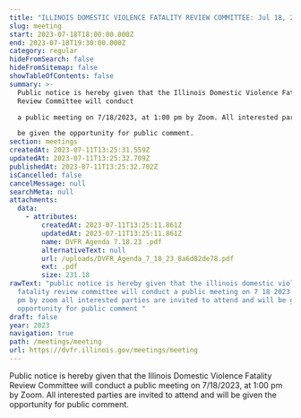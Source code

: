 ```yaml
---
title: "ILLINOIS DOMESTIC VIOLENCE FATALITY REVIEW COMMITTEE: Jul 18, 2023"
slug: meeting
start: 2023-07-18T18:00:00.000Z
end: 2023-07-18T19:30:00.000Z
category: regular
hideFromSearch: false
hideFromSitemap: false
showTableOfContents: false
summary: >-
  Public notice is hereby given that the Illinois Domestic Violence Fatality
  Review Committee will conduct

  a public meeting on 7/18/2023, at 1:00 pm by Zoom. All interested parties are invited to attend and will

  be given the opportunity for public comment.
section: meetings
createdAt: 2023-07-11T13:25:31.559Z
updatedAt: 2023-07-11T13:25:32.709Z
publishedAt: 2023-07-11T13:25:32.702Z
isCancelled: false
cancelMessage: null
searchMeta: null
attachments:
  data:
    - attributes:
        createdAt: 2023-07-11T13:25:11.861Z
        updatedAt: 2023-07-11T13:25:11.861Z
        name: DVFR Agenda 7.18.23 .pdf
        alternativeText: null
        url: /uploads/DVFR_Agenda_7_18_23_8a6d82de78.pdf
        ext: .pdf
        size: 231.18
rawText: "public notice is hereby given that the illinois domestic violence
  fatality review committee will conduct a public meeting on 7 18 2023 at 1 00
  pm by zoom all interested parties are invited to attend and will be given the
  opportunity for public comment "
draft: false
year: 2023
navigation: true
path: /meetings/meeting
url: https://dvfr.illinois.gov/meetings/meeting
---
```


Public notice is hereby given that the Illinois Domestic Violence Fatality Review Committee will conduct
a public meeting on 7/18/2023, at 1:00 pm by Zoom. All interested parties are invited to attend and will
be given the opportunity for public comment.
